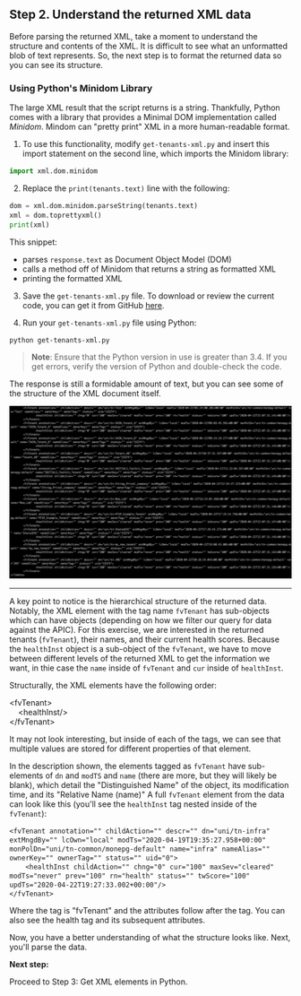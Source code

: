 ## Step 2. Understand the returned XML data

Before parsing the returned XML, take a moment to understand the structure and contents of the XML. It is difficult to see what an unformatted blob of text represents. So, the next step is to format the returned data so you can see its structure.

### Using Python's Minidom Library

The large XML result that the script returns is a string. Thankfully, Python comes with a library that provides a Minimal DOM implementation called *Minidom*. Mindom can "pretty print" XML in a more human-readable format.

1. To use this functionality, modify `get-tenants-xml.py` and insert this import statement on the second line, which imports the Minidom library:
```python
import xml.dom.minidom
```
2. Replace the `print(tenants.text)` line with the following:
```python
dom = xml.dom.minidom.parseString(tenants.text)
xml = dom.toprettyxml()
print(xml)
```
This snippet:
- parses `response.text` as Document Object Model (DOM)
- calls a method off of Minidom that returns a string as formatted XML
- printing the formatted XML
3. Save the `get-tenants-xml.py` file. To download or review the current code, you can get it from GitHub <a href="https://github.com/CiscoDevNet/coding-skills-sample-code/blob/master/coding201-parsing-xml/get-tenants-xml-2.py" target="_blank">here</a>.

4. Run your `get-tenants-xml.py` file using Python:
```
python get-tenants-xml.py
```
> **Note**: Ensure that the Python version in use is greater than 3.4.  If you get errors, verify the version of Python and double-check the code.
 
The response is still a formidable amount of text, but you can see some of the structure of the XML document itself.

![](assets/images/xml-output-pretty-new.png)

----------

A key point to notice is the hierarchical structure of the returned data. Notably, the XML element with the tag name `fvTenant` has sub-objects which can have objects (depending on how we filter our query for data against the APIC). For this exercise, we are interested in the returned tenants (`fvTenant`), their names, and their current health scores.  Because the `healthInst` object is a sub-object of the `fvTenant`, we have to move between different levels of the returned XML to get the information we want, in thie case the `name` inside of `fvTenant` and `cur` inside of `healthInst`.

Structurally, the XML elements have the following order:

&lt;fvTenant&gt;<br/>
&nbsp;&nbsp;&nbsp;&nbsp;&lt;healthInst/&gt;<br/>
&lt;/fvTenant&gt;<br/>

It may not look interesting, but inside of each of the tags, we can see that multiple values are stored for different properties of that element.

In the description shown, the elements tagged as `fvTenant` have sub-elements of `dn` and `modTS` and `name` (there are more, but they will likely be blank), which detail the "Distinguished Name" of the object, its modification time, and its "Relative Name (name)"  A full `fvTenant` element from the data can look like this (you'll see the `healthInst` tag nested inside of the `fvTenant`):
```
<fvTenant annotation="" childAction="" descr="" dn="uni/tn-infra" extMngdBy="" lcOwn="local" modTs="2020-04-19T19:35:27.958+00:00" monPolDn="uni/tn-common/monepg-default" name="infra" nameAlias="" ownerKey="" ownerTag="" status="" uid="0">
    <healthInst childAction="" chng="0" cur="100" maxSev="cleared" modTs="never" prev="100" rn="health" status="" twScore="100" updTs="2020-04-22T19:27:33.002+00:00"/>
</fvTenant>
```
Where the tag is "fvTenant" and the attributes follow after the tag.  You can also see the health tag and its subsequent attributes.

Now, you have a better understanding of what the structure looks like. Next, you'll parse the data.

**Next step:**

Proceed to Step 3: Get XML elements in Python.

